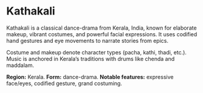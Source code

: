 # Kathakali

Kathakali is a classical dance-drama from Kerala, India, known for elaborate makeup, vibrant costumes, and powerful facial expressions. It uses codified hand gestures and eye movements to narrate stories from epics.

Costume and makeup denote character types (pacha, kathi, thadi, etc.). Music is anchored in Kerala’s traditions with drums like chenda and maddalam.

**Region:** Kerala. **Form:** dance-drama. **Notable features:** expressive face/eyes, codified gesture, grand costuming.
